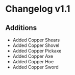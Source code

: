# Changelog v1.1

## Additions
- Added Copper Shears
- Added Copper Shovel
- Added Copper Pickaxe
- Added Copper Axe
- Added Copper Hoe
- Added Copper Sword